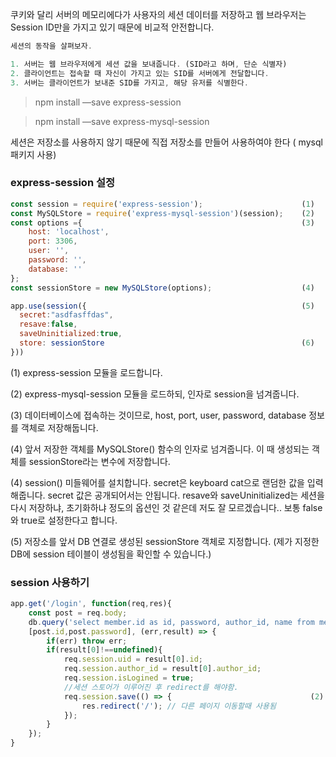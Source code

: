 쿠키와 달리 서버의 메모리에다가 사용자의 세션 데이터를 저장하고 웹 브라우저는 Session ID만을 가지고 있기 때문에 비교적 안전합니다.

```jsx
세션의 동작을 살펴보자.

1. 서버는 웹 브라우저에게 세션 값을 보내줍니다. (SID라고 하며, 단순 식별자)
2. 클라이언트는 접속할 때 자신이 가지고 있는 SID를 서버에게 전달합니다.
3. 서버는 클라이언트가 보내준 SID를 가지고, 해당 유저를 식별한다.
```

> npm install —save express-session
> 

> npm install —save express-mysql-session
> 

세션은 저장소를 사용하지 않기 때문에 직접 저장소를 만들어 사용하여야 한다 ( mysql 패키지 사용)

### express-session 설정

```jsx
const session = require('express-session');                      (1)
const MySQLStore = require('express-mysql-session')(session);    (2)
const options ={                                                 (3)
    host: 'localhost',
    port: 3306,
    user: '',
    password: '',
    database: ''
};
const sessionStore = new MySQLStore(options);                    (4)

app.use(session({                                                (5)
  secret:"asdfasffdas",
  resave:false,
  saveUninitialized:true,
  store: sessionStore                                            (6)
}))
```

(1) express-session 모듈을 로드합니다.

(2) express-mysql-session 모듈을 로드하되, 인자로 session을 넘겨줍니다.

(3) 데이터베이스에 접속하는 것이므로, host, port, user, password, database 정보를 객체로 저장해둡니다.

(4) 앞서 저장한 객체를 MySQLStore() 함수의 인자로 넘겨줍니다. 이 때 생성되는 객체를 sessionStore라는 변수에 저장합니다.

(4) session() 미들웨어를 설치합니다. secret은 keyboard cat으로 랜덤한 값을 입력해줍니다. secret 값은 공개되어서는 안됩니다. resave와 saveUninitialized는 세션을 다시 저장하냐, 초기화하냐 정도의 옵션인 것 같은데 저도 잘 모르겠습니다.. 보통 false와 true로 설정한다고 합니다.

(5) 저장소를 앞서 DB 연결로 생성된 sessionStore 객체로 지정합니다. (제가 지정한 DB에 session 테이블이 생성됨을 확인할 수 있습니다.)

### session 사용하기

```jsx
app.get('/login', function(req,res){    
    const post = req.body;
    db.query('select member.id as id, password, author_id, name from member left join author on member.author_id = author.id where member.id=? and password=?',
    [post.id,post.password], (err,result) => {
        if(err) throw err;
        if(result[0]!==undefined){
            req.session.uid = result[0].id;                            (1)
            req.session.author_id = result[0].author_id;
            req.session.isLogined = true;
            //세션 스토어가 이루어진 후 redirect를 해야함.
            req.session.save(() => {                               (2)
                res.redirect('/'); // 다른 페이지 이동할때 사용됨
            });
        }
    });
}
```
